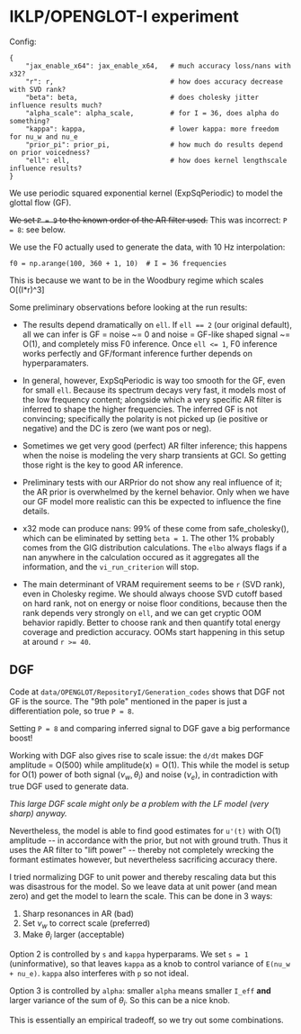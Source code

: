 # IKLP/OPENGLOT-I experiment

Config:
```
{
    "jax_enable_x64": jax_enable_x64,   # much accuracy loss/nans with x32?
    "r": r,                             # how does accuracy decrease with SVD rank?
    "beta": beta,                       # does cholesky jitter influence results much?
    "alpha_scale": alpha_scale,         # for I = 36, does alpha do something?
    "kappa": kappa,                     # lower kappa: more freedom for nu_w and nu_e
    "prior_pi": prior_pi,               # how much do results depend on prior voicedness?
    "ell": ell,                         # how does kernel lengthscale influence results?
}
```

We use periodic squared exponential kernel (ExpSqPeriodic) to model the glottal flow (GF).

~~We set `P = 9` to the known order of the AR filter used.~~
This was incorrect: `P = 8`: see below.

We use the F0 actually used to generate the data, with 10 Hz interpolation:
```
f0 = np.arange(100, 360 + 1, 10)  # I = 36 frequencies
```

This is because we want to be in the Woodbury regime which scales O[(I*r)^3]

Some preliminary observations before looking at the run results:

- The results depend dramatically on `ell`. If `ell == 2` (our original default), all we can infer is GF = noise ~= 0 and noise = GF-like shaped signal ~= O(1), and completely miss F0 inference. Once `ell <= 1`, F0 inference works perfectly and GF/formant inference further depends on hyperparamaters.

- In general, however, ExpSqPeriodic is way too smooth for the GF, even for small `ell`. Because its spectrum decays very fast, it models most of the low frequency content; alongside which a very specific AR filter is inferred to shape the higher frequencies. The inferred GF is not convincing; specifically the polarity is not picked up (ie positive or negative) and the DC is zero (we want pos or neg).

- Sometimes we get very good (perfect) AR filter inference; this happens when the noise is modeling the very sharp transients at GCI. So getting those right is the key to good AR inference.

- Preliminary tests with our ARPrior do not show any real influence of it; the AR prior is overwhelmed by the kernel behavior. Only when we have our GF model more realistic can this be expected to influence the fine details.

- x32 mode can produce nans: 99% of these come from safe_cholesky(), which can be eliminated by setting `beta = 1`. The other 1% probably comes from the GIG distribution calculations. The `elbo` always flags if a nan anywhere in the calculation occured as it aggregates all the information, and the `vi_run_criterion` will stop.

- The main determinant of VRAM requirement seems to be `r` (SVD rank), even in Cholesky regime. We should always choose SVD cutoff based on hard rank, not on energy or noise floor conditions, because then the rank depends very strongly on `ell`, and we can get cryptic OOM behavior rapidly. Better to choose rank and then quantify total energy coverage and prediction accuracy. OOMs start happening in this setup at around `r >= 40`.

## DGF

Code at `data/OPENGLOT/RepositoryI/Generation_codes` shows that DGF not GF is the source. The "9th pole" mentioned in the paper is just a differentiation pole, so true `P = 8`.

Setting `P = 8` and comparing inferred signal to DGF gave a big performance boost!

Working with DGF also gives rise to scale issue: the `d/dt` makes DGF amplitude = O(500) while amplitude(x) = O(1). This while the model is setup for O(1) power of both signal ($\nu_w, \theta_i$) and noise ($\nu_e$), in contradiction with true DGF used to generate data.

*This large DGF scale might only be a problem with the LF model (very sharp) anyway.*

Nevertheless, the model is able to find good estimates for `u'(t)` with O(1) amplitude -- in accordance with the prior, but not with ground truth. Thus it uses the AR filter to "lift power" -- thereby not completely wrecking the formant estimates however, but nevertheless sacrificing accuracy there.

I tried normalizing DGF to unit power and thereby rescaling data but this was disastrous for the model. So we leave data at unit power (and mean zero) and get the model to learn the scale. This can be done in 3 ways:

1. Sharp resonances in AR (bad)
2. Set $\nu_w$ to correct scale (preferred)
3. Make $\theta_i$ larger (acceptable)

Option 2 is controlled by `s` and `kappa` hyperparams. We set `s = 1` (uninformative), so that leaves `kappa` as a knob to control variance of `E(nu_w + nu_e)`. `kappa` also interferes with `p` so not ideal.

Option 3 is controlled by `alpha`: smaller `alpha` means smaller `I_eff` **and** larger variance of the sum of $\theta_i$. So this can be a nice knob.

This is essentially an empirical tradeoff, so we try out some combinations.